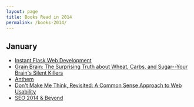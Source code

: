 ```yaml
---
layout: page 
title: Books Read in 2014
permalink: /books-2014/
---
```


## January
* <a href="http://www.amazon.com/gp/product/1782169628/ref=as_li_qf_sp_asin_tl?ie=UTF8&camp=1789&creative=9325&creativeASIN=1782169628&linkCode=as2&tag=sagacionlook-20">Instant Flask Web Development</a>
* <a href="http://www.amazon.com/gp/product/031623480X/ref=as_li_qf_sp_asin_tl?ie=UTF8&camp=1789&creative=9325&creativeASIN=031623480X&linkCode=as2&tag=sagacionlook-20">Grain Brain: The Surprising Truth about Wheat, Carbs,  and Sugar--Your Brain's Silent Killers</a>
* <a href="http://www.amazon.com/gp/product/1434440893/ref=as_li_qf_sp_asin_tl?ie=UTF8&camp=1789&creative=9325&creativeASIN=1434440893&linkCode=as2&tag=sagacionlook-20">Anthem</a>
* <a href="http://www.amazon.com/gp/product/0321965515/ref=as_li_qf_sp_asin_tl?ie=UTF8&camp=1789&creative=9325&creativeASIN=0321965515&linkCode=as2&tag=sagacionlook-20">Don't Make Me Think, Revisited: A Common Sense Approach to Web Usability </a>
* <a href="http://www.amazon.com/gp/product/B0099RKXE8/ref=as_li_qf_sp_asin_tl?ie=UTF8&camp=1789&creative=9325&creativeASIN=B0099RKXE8&linkCode=as2&tag=sagacionlook-20">SEO 2014 & Beyond</a>

